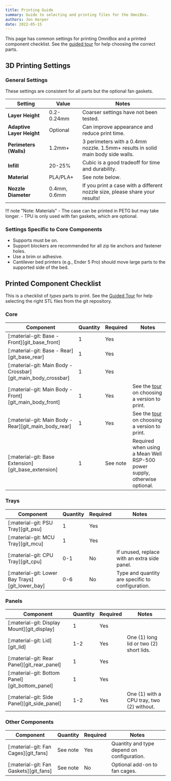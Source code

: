 ```yaml
---
title: Printing Guide
summary: Guide to selecting and printing files for the OmniBox.
authors: Jon Harper
date: 2022-05-15
---
```


This page has common settings for printing OmniBox and a printed component checklist. See the [guided tour][tour] for help choosing the correct parts.

## 3D Printing Settings

### General Settings

These settings are consistent for all parts but the optional fan gaskets.

| Setting                   | Value        | Notes |
|---------------------------|--------------|------|
| **Layer Height**          | 0.2-0.24mm   | Coarser settings have not been tested. |
| **Adaptive Layer Height** | Optional     | Can improve appearance and reduce print time.    |
| **Perimeters (Walls)**    | 1.2mm+       | 3 perimeters with a 0.4mm nozzle. 1.5mm+ results in solid main body side walls. |
| **Infill**                | 20-25%       | Cubic is a good tradeoff for time and durability. |
| **Material**              | PLA/PLA+     | See note below. |
| **Nozzle Diameter**       | 0.4mm, 0.6mm | If you print a case with a different nozzle size, please share your results! |

!!! note "Note: Materials"
    - The case can be printed in PETG but may take longer.
    - TPU is only used with fan gaskets, which are optional.

### Settings Specific to Core Components

- Supports must be on.
- Support blockers are recommended for all zip tie anchors and fastener holes.
- Use a brim or adhesive.
- Cantilever bed printers (e.g., Ender 5 Pro) should move large parts to the supported side of the bed.

## Printed Component Checklist

This is a checklist of *types* parts to print. See the [Guided Tour][tour] for help selecting the right STL files from the git repository.

### Core

| Component                                                        | Quantity | Required | Notes  |
|------------------------------------------------------------------|----------|----------|--------|
| [:material-git: Base - Front][git_base_front]                    | 1        | Yes      |        |
| [:material-git: Base - Rear][git_base_rear]                      | 1        | Yes      |        |
| [:material-git: Main Body - Crossbar][git_main_body_crossbar]    | 1        | Yes      |        |
| [:material-git: Main Body - Front][git_main_body_front]          | 1        | Yes      | See the [tour][tour] on choosing a version to print. |
| [:material-git: Main Body - Rear][git_main_body_rear]            | 1        | Yes      | See the [tour][tour] on choosing a version to print. |
| [:material-git: Base Extension][git_base_extension]              | 1        | See note | Required when using a Mean Well RSP-500 power supply, otherwise optional. |

### Trays

| Component                                       | Quantity | Required | Notes  |
|-------------------------------------------------|----------|----------|--------|
| [:material-git: PSU Tray][git_psu]              | 1        | Yes      |        |
| [:material-git: MCU Tray][git_mcu]              | 1        | Yes      |        |
| [:material-git: CPU Tray][git_cpu]              | 0-1      | No       | If unused, replace with an extra side panel. |
| [:material-git: Lower Bay Trays][git_lower_bay] | 0-6      | No       | Type and quantity are specific to configuration. |

### Panels

| Component                                       | Quantity | Required | Notes  |
|-------------------------------------------------|----------|----------|--------|
| [:material-git: Display Mount][git_display]     | 1        | Yes      |       |
| [:material-git: Lid][git_lid]                   | 1-2      | Yes      | One (1) long lid or two (2) short lids. |
| [:material-git: Rear Panel][git_rear_panel]     | 1        | Yes      |       |
| [:material-git: Bottom Panel][git_bottom_panel] | 1        | Yes      |       |
| [:material-git: Side Panel][git_side_panel]     | 1-2      | Yes      | One (1) with a CPU tray, two (2) without. |

### Other Components

| Component                                       | Quantity | Required | Notes  |
|-------------------------------------------------|----------|----------|--------|
| [:material-git: Fan Cages][git_fans]            | See note | Yes      | Quantity and type depend on configuration. |
| [:material-git: Fan Gaskets][git_fans]          | See note | No       | Optional add-on to fan cages. |

[tour]: tour.md "Visual Guided Tour"